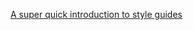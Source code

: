[A super quick introduction to style guides](http://webdesign.tutsplus.com/articles/a-super-quick-introduction-to-style-guides--cms-21210)

